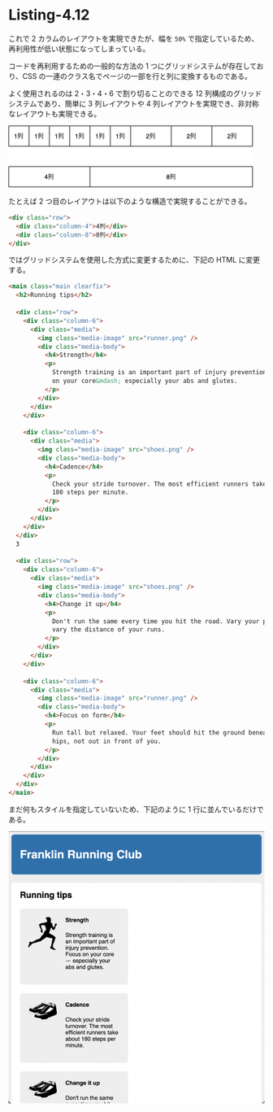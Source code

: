 # Listing-4.12

これで 2 カラムのレイアウトを実現できたが、幅を `50%` で指定しているため、再利用性が低い状態になってしまっている。

コードを再利用するための一般的な方法の 1 つにグリッドシステムが存在しており、CSS の一連のクラス名でページの一部を行と列に変換するものである。

よく使用されるのは 2・3・4・6 で割り切ることのできる 12 列構成のグリッドシステムであり、簡単に 3 列レイアウトや 4 列レイアウトを実現でき、非対称なレイアウトも実現できる。

![](../assets/grid-system.png)

たとえば 2 つ目のレイアウトは以下のような構造で実現することができる。

```html
<div class="row">
  <div class="column-4">4列</div>
  <div class="column-8">8列</div>
</div>
```

ではグリッドシステムを使用した方式に変更するために、下記の HTML に変更する。

```html
<main class="main clearfix">
  <h2>Running tips</h2>

  <div class="row">
    <div class="column-6">
      <div class="media">
        <img class="media-image" src="runner.png" />
        <div class="media-body">
          <h4>Strength</h4>
          <p>
            Strength training is an important part of injury prevention. Focus
            on your core&mdash; especially your abs and glutes.
          </p>
        </div>
      </div>
    </div>

    <div class="column-6">
      <div class="media">
        <img class="media-image" src="shoes.png" />
        <div class="media-body">
          <h4>Cadence</h4>
          <p>
            Check your stride turnover. The most efficient runners take about
            180 steps per minute.
          </p>
        </div>
      </div>
    </div>
  </div>
  3

  <div class="row">
    <div class="column-6">
      <div class="media">
        <img class="media-image" src="shoes.png" />
        <div class="media-body">
          <h4>Change it up</h4>
          <p>
            Don't run the same every time you hit the road. Vary your pace, and
            vary the distance of your runs.
          </p>
        </div>
      </div>
    </div>

    <div class="column-6">
      <div class="media">
        <img class="media-image" src="runner.png" />
        <div class="media-body">
          <h4>Focus on form</h4>
          <p>
            Run tall but relaxed. Your feet should hit the ground beneath your
            hips, not out in front of you.
          </p>
        </div>
      </div>
    </div>
  </div>
</main>
```

まだ何もスタイルを指定していないため、下記のように 1 行に並んでいるだけである。

![](assets/2021-10-24-02-37-09.png)

